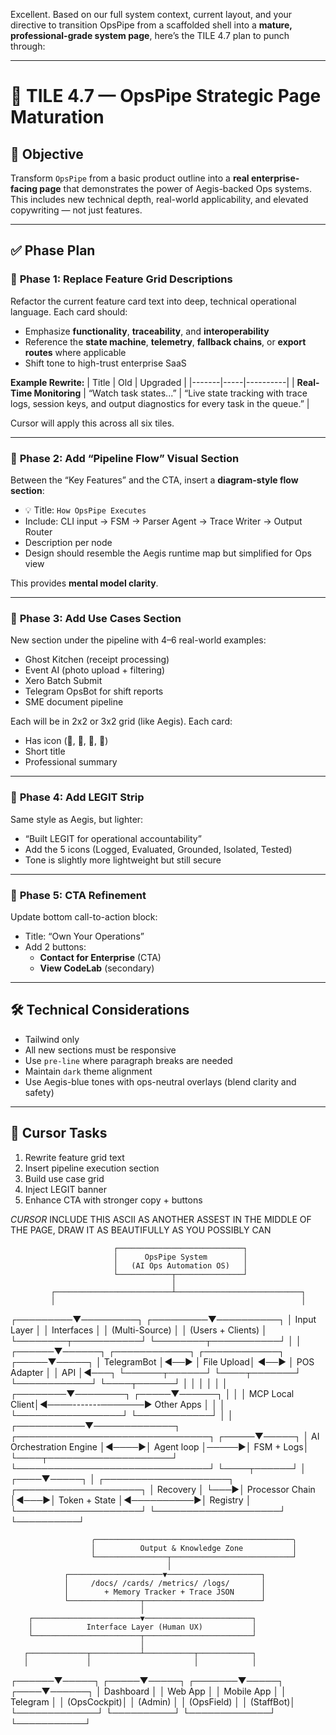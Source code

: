Excellent. Based on our full system context, current layout, and your directive to transition OpsPipe from a scaffolded shell into a **mature, professional-grade system page**, here’s the TILE 4.7 plan to punch through:

---

# 🧩 TILE 4.7 — **OpsPipe Strategic Page Maturation**

## 🧭 Objective
Transform `OpsPipe` from a basic product outline into a **real enterprise-facing page** that demonstrates the power of Aegis-backed Ops systems. This includes new technical depth, real-world applicability, and elevated copywriting — not just features.

---

## ✅ Phase Plan

### 🔹 **Phase 1: Replace Feature Grid Descriptions**
Refactor the current feature card text into deep, technical operational language. Each card should:
- Emphasize **functionality**, **traceability**, and **interoperability**
- Reference the **state machine**, **telemetry**, **fallback chains**, or **export routes** where applicable
- Shift tone to high-trust enterprise SaaS

**Example Rewrite:**
| Title | Old | Upgraded |
|-------|-----|----------|
| **Real-Time Monitoring** | “Watch task states...” | “Live state tracking with trace logs, session keys, and output diagnostics for every task in the queue.” |

Cursor will apply this across all six tiles.

---

### 🔹 **Phase 2: Add “Pipeline Flow” Visual Section**
Between the “Key Features” and the CTA, insert a **diagram-style flow section**:
- 💡 Title: `How OpsPipe Executes`
- Include: CLI input → FSM → Parser Agent → Trace Writer → Output Router
- Description per node
- Design should resemble the Aegis runtime map but simplified for Ops view

This provides **mental model clarity**.

---

### 🔹 **Phase 3: Add Use Cases Section**
New section under the pipeline with 4–6 real-world examples:
- Ghost Kitchen (receipt processing)
- Event AI (photo upload + filtering)
- Xero Batch Submit
- Telegram OpsBot for shift reports
- SME document pipeline

Each will be in 2x2 or 3x2 grid (like Aegis). Each card:
- Has icon (🧾, 📸, 💬, 🔁)
- Short title
- Professional summary

---

### 🔹 **Phase 4: Add LEGIT Strip**
Same style as Aegis, but lighter:
- “Built LEGIT for operational accountability”
- Add the 5 icons (Logged, Evaluated, Grounded, Isolated, Tested)
- Tone is slightly more lightweight but still secure

---

### 🔹 **Phase 5: CTA Refinement**
Update bottom call-to-action block:
- Title: “Own Your Operations”
- Add 2 buttons:
  - **Contact for Enterprise** (CTA)
  - **View CodeLab** (secondary)

---

## 🛠️ Technical Considerations
- Tailwind only
- All new sections must be responsive
- Use `pre-line` where paragraph breaks are needed
- Maintain `dark` theme alignment
- Use Aegis-blue tones with ops-neutral overlays (blend clarity and safety)

---

## 🚀 Cursor Tasks
1. Rewrite feature grid text
2. Insert pipeline execution section
3. Build use case grid
4. Inject LEGIT banner
5. Enhance CTA with stronger copy + buttons



*CURSOR* 
INCLUDE THIS ASCII AS ANOTHER ASSEST IN THE MIDDLE OF THE PAGE, DRAW IT AS BEAUTIFULLY AS YOU POSSIBLY CAN


                           ┌────────────────────────────┐
                           │      OpsPipe System        │
                           │   (AI Ops Automation OS)   │
                           └────────────┬───────────────┘
                                        │
             ┌──────────────────────────┴────────────────────────────┐
             │                                                       │
   ┌─────────▼─────────┐                                   ┌─────────▼──────────┐
   │    Input Layer     │                                   │     Interfaces     │
   │  (Multi-Source)    │                                   │  (Users + Clients) │
   └────────┬───────────┘                                   └────────┬───────────┘
            │                                                        │
     ┌──────▼──────┐     ┌────────────┐      ┌────────────┐    ┌─────▼─────┐
     │ TelegramBot │◀──▶ │ File Upload│ ◀──▶ │ POS Adapter │    │   API     │◀───┐
     └──────┬──────┘     └────┬───────┘      └────────────┘    └────┬──────┘    │
            │                 │                                    │           │
            │        ┌────────▼────────┐                    ┌─────▼──────┐    │
            │        │ MCP Local Client│◀────-------───────▶ Other Apps │    │
            │        └─────────────────┘                    └────────────┘    │
            │                                                                   
┌───────────▼─────────────┐       ┌───────────────────────────────┐      ┌─────▼─────┐
│ AI Orchestration Engine │◀────▶│       Agent loop              │─────▶│ FSM + Logs│
└────┬────────────────────┘       └───────────────────────────────┘      └────┬──────┘
     │                                                                   ┌────▼─────┐
     │    ┌────────────────────┐     ┌────────────────────┐             │ Recovery │
     └───▶│   Processor Chain  │◀───▶│   Token + State     │◀──────────▶│ Registry │
          └────────────────────┘     └────────────────────┘             └──────────┘

                      ╭────────────────────────────────────────────╮
                      │          Output & Knowledge Zone           │
                      └────────────────┬───────────────────────────┘
                                       │
                ┌─────────────────────▼─────────────────────┐
                │     /docs/ /cards/ /metrics/ /logs/       │
                │        + Memory Tracker + Trace JSON      │
                └────────────────┬──────────────────────────┘
                                 │
        ┌────────────────────────▼────────────────────────┐
        │            Interface Layer (Human UX)           │
        └────────────────────────┬────────────────────────┘
                                 │
       ┌─────────────┬───────────┴───────────┬────────────┐
       │             │                       │            │
┌──────▼─────┐ ┌─────▼─────┐         ┌───────▼─────┐ ┌────▼──────┐
│  Dashboard │ │  Web App  │         │ Mobile App  │ │ Telegram  │
│ (OpsCockpit)│ │ (Admin)   │         │ (OpsField)  │ │ (StaffBot)│
└─────────────┘ └──────────┘         └─────────────┘ └───────────┘
